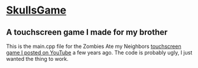 # [SkullsGame](https://www.youtube.com/watch?v=m-HvHr4f4hM)
## A touchscreen game I made for my brother

This is the main.cpp file for the Zombies Ate my Neighbors [touchscreen game I posted on YouTube](https://www.youtube.com/watch?v=m-HvHr4f4hM) a few years ago.  The code is probably ugly, I just wanted the thing to work.
